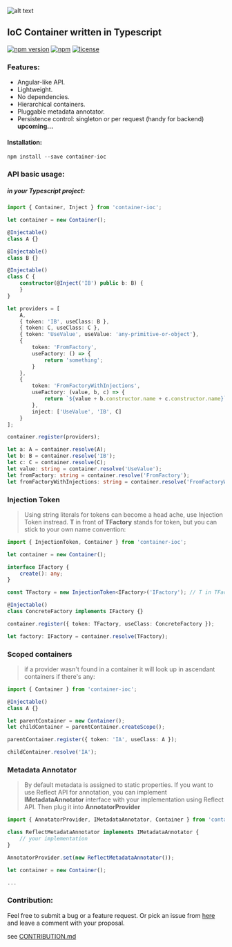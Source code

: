 ![alt text](http://abcselfstorageperth.com.au/wp-content/uploads/2014/08/icon-container-storage1.png)

## IoC Container written in Typescript

[![npm version](https://badge.fury.io/js/container-ioc.svg)](https://badge.fury.io/js/container-ioc)
[![npm](https://img.shields.io/npm/dt/container-ioc.svg)](https://www.npmjs.com/package/container-ioc)
[![license](https://img.shields.io/github/license/thohoh/container-ioc.svg)]()

### Features:
* Angular-like API.
* Lightweight.
* No dependencies.
* Hierarchical containers.
* Pluggable metadata annotator.
* Persistence control: singleton or per request (handy for backend) **upcoming...**

#### Installation:
```
npm install --save container-ioc
```

### API basic usage:

##### in your Typescript project:
```Typescript
import { Container, Inject } from 'container-ioc';

let container = new Container();

@Injectable()
class A {}

@Injectable()
class B {}

@Injectable()
class C {
    constructor(@Inject('IB') public b: B) {
    }
}

let providers = [
    A,
    { token: 'IB', useClass: B }, 
    { token: C, useClass: C },
    { token: 'UseValue', useValue: 'any-primitive-or-object'},
    {
        token: 'FromFactory',
        useFactory: () => {
            return 'something';
        }
    },
    {
        token: 'FromFactoryWithInjections',
        useFactory: (value, b, c) => {
            return `${value + b.constructor.name + c.constructor.name}`;
        },
        inject: ['UseValue', 'IB', C]
    }
];

container.register(providers);

let a: A = container.resolve(A);
let b: B = container.resolve('IB');
let c: C = container.resolve(C);
let value: string = container.resolve('UseValue');
let fromFactory: string = container.resolve('FromFactory');
let fromFactoryWithInjections: string = container.resolve('FromFactoryWithInjections');
```

### Injection Token
> Using string literals for tokens can become a head ache, use Injection Token instread. **T** in front of **TFactory** stands for token, but you can stick to your own name convention:
```Typescript
import { InjectionToken, Container } from 'container-ioc';

let container = new Container();

interface IFactory {
    create(): any;
}

const TFactory = new InjectionToken<IFactory>('IFactory'); // T in TFactory stands for token

@Injectable()
class ConcreteFactory implements IFactory {}

container.register({ token: TFactory, useClass: ConcreteFactory });

let factory: IFactory = container.resolve(TFactory);

```


### Scoped containers
> if a provider wasn't found in a container it will look up in ascendant containers if there's any:
```Typescript
import { Container } from 'container-ioc';

@Injectable()
class A {}

let parentContainer = new Container();
let childContainer = parentContainer.createScope();

parentContainer.register({ token: 'IA', useClass: A });

childContainer.resolve('IA');

```

### Metadata Annotator
> By default metadata is assigned to static properties.
> If you want to use Reflect API for annotation, you can implement **IMetadataAnnotator** interface with your implementation using Reflect API. Then plug it into **AnnotatorProvider**
```Typescript
import { AnnotatorProvider, IMetadataAnnotator, Container } from 'container-ioc';

class ReflectMetadataAnnotator implements IMetadataAnnotator {
    // your implementation
}

AnnotatorProvider.set(new ReflectMetadataAnnotator());

let container = new Container();

...
```

### Contribution:
Feel free to submit a bug or a feature request.
Or pick an issue from [here](https://github.com/thohoh/container-ioc/issues) and leave a comment with your proposal.

see [CONTRIBUTION.md](CONTRIBUTION.md)